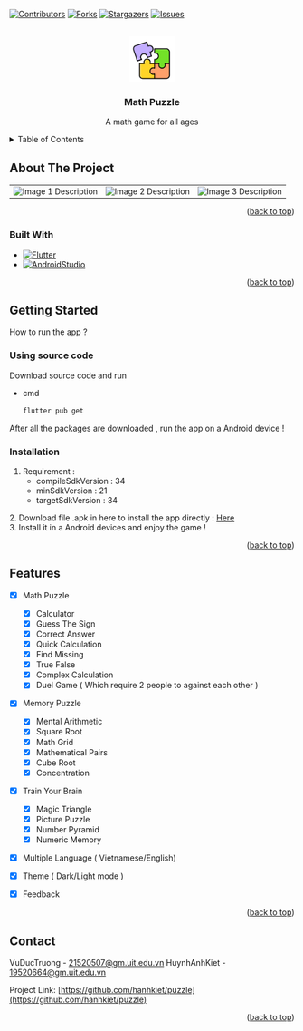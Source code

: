 


<a name="readme-top"></a>
<!-- PROJECT SHIELDS -->
<!--
*** I'm using markdown "reference style" links for readability.
*** Reference links are enclosed in brackets [ ] instead of parentheses ( ).
*** See the bottom of this document for the declaration of the reference variables
*** for contributors-url, forks-url, etc. This is an optional, concise syntax you may use.
*** https://www.markdownguide.org/basic-syntax/#reference-style-links
-->
[![Contributors][contributors-shield]][contributors-url]
[![Forks][forks-shield]][forks-url]
[![Stargazers][stars-shield]][stars-url]
[![Issues][issues-shield]][issues-url]


<!-- PROJECT LOGO -->
<br />
<div align="center">
  <a href="https://github.com/hanhkiet/puzzle">
    <img src="assets/images/app_icon.png" alt="Logo" width="80" height="80">
  </a>

<h3 align="center">Math Puzzle</h3>

  <p align="center">
    A math game for all ages
  </p>
</div>



<!-- TABLE OF CONTENTS -->
<details>
  <summary>Table of Contents</summary>
  <ol>
    <li>
      <a href="#about-the-project">About The Project</a>
      <ul>
        <li><a href="#built-with">Built With</a></li>
      </ul>
    </li>
    <li>
      <a href="#getting-started">Getting Started</a>
      <ul>
        <li><a href="#prerequisites">Prerequisites</a></li>
        <li><a href="#installation">Installation</a></li>
      </ul>
    </li>
    <li><a href="#usage">Usage</a></li>
    <li><a href="#roadmap">Roadmap</a></li>
    <li><a href="#contributing">Contributing</a></li>
    <li><a href="#license">License</a></li>
    <li><a href="#contact">Contact</a></li>
    <li><a href="#acknowledgments">Acknowledgments</a></li>
  </ol>
</details>


<!-- ABOUT THE PROJECT -->
## About The Project
<div align="center">
  <table>
  <tr>
    <td><img src="https://github.com/hanhkiet/puzzle/assets/113105084/9b6901b9-6780-4b72-9510-d39feaae9243" alt="Image 1 Description" width="300"/></td>
    <td><img src="https://github.com/hanhkiet/puzzle/assets/113105084/90315ab6-eb41-4624-84cb-5cba5f5a0182" alt="Image 2 Description" width="300"/></td>
    <td><img src="https://github.com/hanhkiet/puzzle/assets/113105084/3746baaa-cba7-4fd8-85b9-a6737246f152" alt="Image 3 Description" width="300"/></td>
  </tr>
</table>
</div>



<p align="right">(<a href="#readme-top">back to top</a>)</p>



### Built With

* [![Flutter][Flutter]][Flutter-url]
* [![AndroidStudio][AndroidStudio]][AndroidStudio-url]

<p align="right">(<a href="#readme-top">back to top</a>)</p>



<!-- GETTING STARTED -->
## Getting Started

How to run the app ?

### Using source code

Download source code and run
* cmd
  ```sh
  flutter pub get
  ```
After all the packages are downloaded , run the app on a Android device !
### Installation
1. Requirement : <ul>
    <li>compileSdkVersion : 34</li>
    <li>minSdkVersion : 21</li>
    <li>targetSdkVersion : 34</li>
  </ul>
2. Download file .apk in here to install the app directly : <a href="https://github.com/hanhkiet/puzzle/releases/tag/v1.0.0">Here</a> </br>
3. Install it in a Android devices and enjoy the game !
<p align="right">(<a href="#readme-top">back to top</a>)</p>



## Features

- [x] Math Puzzle
  - [x]  Calculator
  - [x]  Guess The Sign
  - [x]  Correct Answer
  - [x]  Quick Calculation
  - [x]  Find Missing
  - [x]  True False
  - [x]  Complex Calculation
  - [x]  Duel Game ( Which require 2 people to against each other )
- [x] Memory Puzzle
  - [x] Mental Arithmetic
  - [x] Square Root
  - [x] Math Grid
  - [x] Mathematical Pairs
  - [x] Cube Root
  - [x] Concentration    
- [x] Train Your Brain
  - [x] Magic Triangle
  - [x] Picture Puzzle
  - [x] Number Pyramid
  - [x] Numeric Memory
- [x]  Multiple Language ( Vietnamese/English)
- [x]  Theme ( Dark/Light mode )
- [x]  Feedback


<p align="right">(<a href="#readme-top">back to top</a>)</p>


<!-- CONTACT -->
## Contact

VuDucTruong - 21520507@gm.uit.edu.vn
HuynhAnhKiet - 19520664@gm.uit.edu.vn

Project Link: [https://github.com/hanhkiet/puzzle](https://github.com/hanhkiet/puzzle)

<p align="right">(<a href="#readme-top">back to top</a>)</p>




<!-- MARKDOWN LINKS & IMAGES -->
<!-- https://www.markdownguide.org/basic-syntax/#reference-style-links -->
[contributors-shield]: https://img.shields.io/github/contributors/hanhkiet/puzzle.svg?style=for-the-badge
[contributors-url]: https://github.com/hanhkiet/puzzle/graphs/contributors
[forks-shield]: https://img.shields.io/github/forks/hanhkiet/puzzle.svg?style=for-the-badge
[forks-url]: https://github.com/hanhkiet/puzzle/network
[stars-shield]: https://img.shields.io/github/stars/hanhkiet/puzzle.svg?style=for-the-badge
[stars-url]: https://github.com/hanhkiet/puzzle/stargazers
[issues-shield]: https://img.shields.io/github/issues/hanhkiet/puzzle.svg?style=for-the-badge
[issues-url]: https://github.com/hanhkiet/puzzle/issues
[product-screenshot]: https://github.com/hanhkiet/puzzle/assets/113105084/d3030032-3004-4f94-b2e3-74ac9be328aa
[Flutter]: https://img.shields.io/badge/Flutter-02569B?style=for-the-badge&logo=flutter&logoColor=white
[Flutter-url]: https://flutter.dev/
[AndroidStudio]: https://img.shields.io/badge/Android_Studio-3DDC84?style=for-the-badge&logo=android-studio&logoColor=white
[AndroidStudio-url]: https://developer.android.com/studio?gad_source=1&gclid=CjwKCAjwg8qzBhAoEiwAWagLrGUAJYHayXAdGunG29dmUbSKGRxCWtBsl2Jgzqi8qypKKKRmiCYpXRoCqq8QAvD_BwE&gclsrc=aw.ds

